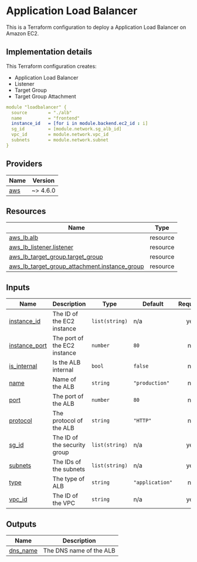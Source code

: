 # Application Load Balancer
This is a Terraform configuration to deploy a Application Load Balancer on Amazon EC2.

## Implementation details

This Terraform configuration creates:

-  Application Load Balancer
-  Listener
-  Target Group
-  Target Group Attachment

```yaml
module "loadbalancer" {
  source        = "./alb"
  name          = "frontend"
  instance_id   = [for i in module.backend.ec2_id : i]
  sg_id         = [module.network.sg_alb_id]
  vpc_id        = module.network.vpc_id
  subnets       = module.network.subnet
}
```

<!-- BEGIN_TF_DOCS -->
## Providers

| Name | Version |
|------|---------|
| <a name="provider_aws"></a> [aws](#provider\_aws) | ~> 4.6.0 |

## Resources

| Name | Type |
|------|------|
| [aws_lb.alb](https://registry.terraform.io/providers/hashicorp/aws/latest/docs/resources/lb) | resource |
| [aws_lb_listener.listener](https://registry.terraform.io/providers/hashicorp/aws/latest/docs/resources/lb_listener) | resource |
| [aws_lb_target_group.target_group](https://registry.terraform.io/providers/hashicorp/aws/latest/docs/resources/lb_target_group) | resource |
| [aws_lb_target_group_attachment.instance_group](https://registry.terraform.io/providers/hashicorp/aws/latest/docs/resources/lb_target_group_attachment) | resource |

## Inputs

| Name | Description | Type | Default | Required |
|------|-------------|------|---------|:--------:|
| <a name="input_instance_id"></a> [instance\_id](#input\_instance\_id) | The ID of the EC2 instance | `list(string)` | n/a | yes |
| <a name="input_instance_port"></a> [instance\_port](#input\_instance\_port) | The port of the EC2 instance | `number` | `80` | no |
| <a name="input_is_internal"></a> [is\_internal](#input\_is\_internal) | Is the ALB internal | `bool` | `false` | no |
| <a name="input_name"></a> [name](#input\_name) | Name of the ALB | `string` | `"production"` | no |
| <a name="input_port"></a> [port](#input\_port) | The port of the ALB | `number` | `80` | no |
| <a name="input_protocol"></a> [protocol](#input\_protocol) | The protocol of the ALB | `string` | `"HTTP"` | no |
| <a name="input_sg_id"></a> [sg\_id](#input\_sg\_id) | The ID of the security group | `list(string)` | n/a | yes |
| <a name="input_subnets"></a> [subnets](#input\_subnets) | The IDs of the subnets | `list(string)` | n/a | yes |
| <a name="input_type"></a> [type](#input\_type) | The type of ALB | `string` | `"application"` | no |
| <a name="input_vpc_id"></a> [vpc\_id](#input\_vpc\_id) | The ID of the VPC | `string` | n/a | yes |

## Outputs

| Name | Description |
|------|-------------|
| <a name="output_dns_name"></a> [dns\_name](#output\_dns\_name) | The DNS name of the ALB |
<!-- END_TF_DOCS -->